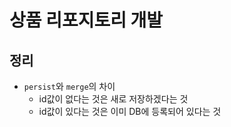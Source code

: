 # 상품 리포지토리 개발

## 정리

- `persist`와 `merge`의 차이
  - id값이 없다는 것은 새로 저장하겠다는 것
  - id값이 있다는 것은 이미 DB에 등록되어 있다는 것
